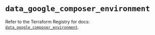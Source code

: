 # `data_google_composer_environment`

Refer to the Terraform Registry for docs: [`data_google_composer_environment`](https://registry.terraform.io/providers/hashicorp/google/6.48.0/docs/data-sources/composer_environment).
